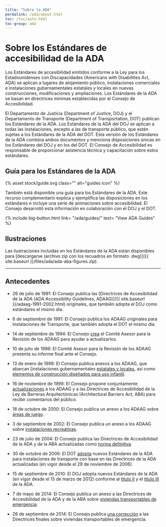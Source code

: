 ```yaml
---
title: "Sobre la ADA"
permalink: /ada/about.html
toc: /toc/auto.html
toc-group: ada
---
```


# Sobre los Estándares de accesibilidad de la ADA

Los Estándares de accesibilidad emitidos conforme a la Ley para los Estadounidenses con Discapacidades (Americans with Disabilities Act, ADA) se aplican a lugares de alojamiento público, instalaciones comerciales e instalaciones gubernamentales estatales y locales en nuevas construcciones, modificaciones y ampliaciones. Los Estándares de la ADA se basan en directrices mínimas establecidas por el Consejo de Accesibilidad. 

El Departamento de Justicia (Department of Justice, DOJ) y el Departamento de Transporte (Department of Transportation, DOT) publican los Estándares de la ADA. Los Estándares de la ADA del DOJ se aplican a todas las instalaciones, excepto a las de transporte público, que estén sujetas a los Estándares de la ADA del DOT. Esta versión de los Estándares de la ADA combina ambos documentos y menciona disposiciones únicas en los Estándares del DOJ y en los del DOT. El Consejo de Accesibilidad es responsable de proporcionar asistencia técnica y capacitación sobre estos estándares.

<div class="bg-primary-lighter border border-primary padding-2 margin-x-neg-2">
    <h2>Guía para los Estándares de la ADA </h2>
    <div class="float-right width-card">
        {% asset stock/guide.svg class=&quot;&quot; alt=&quot;guides icon&quot; %}
    </div>
	<p>También está disponible una guía para los Estándares de la ADA. Este recurso complementario explica y ejemplifica las disposiciones en los estándares e incluye una serie de animaciones sobre accesibilidad. El Consejo desarrolló esta información en colaboración con el DOJ y el DOT. </p>
    {% include big-button.html link= &quot;/ada/guides/&quot; text= &quot;View ADA Guides&quot; %}
</div>


## Ilustraciones

Las ilustraciones incluidas en los Estándares de la ADA están disponibles para [descargarse (archivo zip con los recuadros en formato .dwg)]({{ site.baseurl }}/files/ada/ada-aba-figures.zip).

---

## Antecedentes

- 26 de julio de 1991: El Consejo publica las [Directrices de Accesibilidad de la ADA (ADA Accessibility Guidelines, ADAAG)]({{ site.baseurl }}/adaag-1991-2002.html) originales, que también adopta el DOJ como estándares el mismo día.

- 6 de septiembre de 1991: El Consejo publica los ADAAG originales para Instalaciones de Transporte, que también adopta el DOT el mismo día.

- 14 de septiembre de 1994: El Consejo [crea](https://www.federalregister.gov/documents/1994/09/14/94-22734/adaag-review-advisory-committee) el Comité Asesor para la Revisión de los ADAAG para ayudar a actualizarlos.

- 10 de julio de 1996: El Comité Asesor para la Revisión de los ADAAG presenta su informe final ante el Consejo.

- 13 de enero de 1998: El Consejo publica anexos a los ADAAG, que abarcan [instalaciones gubernamentales [estatales y locales](https://www.federalregister.gov/documents/1998/01/13/98-616/americans-with-disabilities-act-ada-accessibility-guidelines-for-buildings-and-facilities-building), así como [elementos de construcción diseñados para uso infantil](https://www.federalregister.gov/documents/1998/01/13/98-615/americans-with-disabilities-act-ada-accessibility-guidelines-for-buildings-and-facilities-state-and).

- 16 de noviembre de 1999: El Consejo propone conjuntamente [actualizaciones](https://www.federalregister.gov/documents/1999/11/16/99-29250/americans-with-disabilities-act-ada-accessibility-guidelines-for-buildings-and-facilities) a los ADAAG y a las Directrices de Accesibilidad de la Ley de Barreras Arquitectónicas (Architectural Barriers Act, ABA) para recibir comentarios del público.

- 18 de octubre de 2000: El Consejo publica un anexo a los ADAAG sobre [áreas de juego](https://www.federalregister.gov/documents/2000/10/18/00-26466/americans-with-disabilities-act-ada-accessibility-guidelines-for-buildings-and-facilities-play-areas).

- 3 de septiembre de 2002: El Consejo publica un anexo a los ADAAG sobre [instalaciones recreativas](https://www.federalregister.gov/documents/2002/09/03/02-21805/americans-with-disabilities-act-ada-accessibility-guidelines-for-buildings-and-facilities-recreation).

- 23 de julio de 2004: El Consejo publica las Directrices de Accesibilidad de la ADA y de la ABA actualizadas como [norma definitiva](https://www.federalregister.gov/documents/2004/07/23/04-16025/americans-with-disabilities-act-ada-accessibility-guidelines-for-buildings-and-facilities).

- 30 de octubre de 2006: El DOT [adopta](https://www.federalregister.gov/documents/2006/10/30/E6-16680/transportation-for-individuals-with-disabilities-adoption-of-new-accessibility-standards) nuevos Estándares de la ADA para instalaciones de transporte con base en las Directrices de la ADA actualizadas (en vigor desde el 29 de noviembre de 2006).

- 15 de septiembre de 2010: El DOJ adopta nuevos Estándares de la ADA (en vigor desde el 15 de marzo de 2012) conforme al [título II](https://www.federalregister.gov/documents/2010/09/15/2010-21821/nondiscrimination-on-the-basis-of-disability-in-state-and-local-government-services) y el [título III](https://www.federalregister.gov/documents/2010/09/15/2010-21824/nondiscrimination-on-the-basis-of-disability-by-public-accommodations-and-in-commercial-facilities) de la ADA.

- 7 de mayo de 2014: El Consejo publica un anexo a las Directrices de Accesibilidad de la ADA y de la ABA sobre [viviendas transportables de emergencia](https://www.regulations.gov/document?D=ATBCB-2012-0004-0039).

- 26 de septiembre de 2014: El Consejo publica [una corrección](https://www.regulations.gov/document?D=ATBCB-2012-0004-0041) a las Directrices finales sobre viviendas transportables de emergencia.

